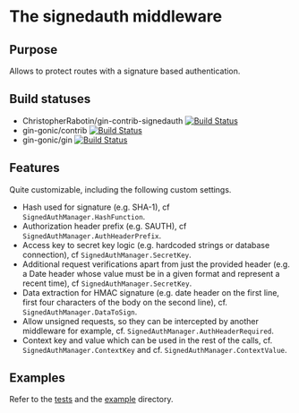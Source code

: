 # The signedauth middleware
## Purpose
Allows to protect routes with a signature based authentication.
## Build statuses
* ChristopherRabotin/gin-contrib-signedauth [![Build Status](https://travis-ci.org/ChristopherRabotin/gin-contrib-signedauth.svg)](https://travis-ci.org/ChristopherRabotin/gin-contrib-signedauth)
* gin-gonic/contrib [![Build Status](https://travis-ci.org/gin-gonic/contrib.svg)](https://travis-ci.org/gin-gonic/contrib)
* gin-gonic/gin [![Build Status](https://travis-ci.org/gin-gonic/gin.svg)](https://travis-ci.org/gin-gonic/gin)
## Features
Quite customizable, including the following custom settings.
* Hash used for signature (e.g. SHA-1), cf `SignedAuthManager.HashFunction`.
* Authorization header prefix (e.g. SAUTH), cf `SignedAuthManager.AuthHeaderPrefix`.
* Access key to secret key logic (e.g. hardcoded strings or database connection), cf `SignedAuthManager.SecretKey`.
* Additional request verifications apart from just the provided header (e.g. a Date header whose value must be in a given format and represent a recent time), cf `SignedAuthManager.SecretKey`.
* Data extraction for HMAC signature (e.g. date header on the first line, first four characters of the body on the second line), cf. `SignedAuthManager.DataToSign`.
* Allow unsigned requests, so they can be intercepted by another middleware for example, cf. `SignedAuthManager.AuthHeaderRequired`.
* Context key and value which can be used in the rest of the calls, cf. `SignedAuthManager.ContextKey` and cf. `SignedAuthManager.ContextValue`.

## Examples
Refer to the [tests](./signatureauth_test.go) and the [example](./example/) directory.
